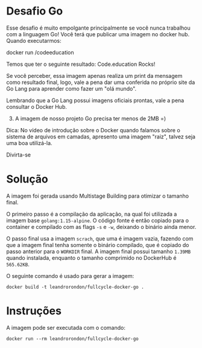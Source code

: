 # Desafio Go

Esse desafio é muito empolgante principalmente se você nunca trabalhou com a linguagem Go!
Você terá que publicar uma imagem no docker hub. Quando executarmos:

docker run <seu-user>/codeeducation

Temos que ter o seguinte resultado: Code.education Rocks!

Se você perceber, essa imagem apenas realiza um print da mensagem como resultado final, logo, vale a pena dar uma conferida no próprio site da Go Lang para aprender como fazer um "olá mundo".

Lembrando que a Go Lang possui imagens oficiais prontas, vale a pena consultar o Docker Hub.

3) A imagem de nosso projeto Go precisa ter menos de 2MB =)

Dica: No vídeo de introdução sobre o Docker quando falamos sobre o sistema de arquivos em camadas, apresento uma imagem "raiz", talvez seja uma boa utilizá-la.

Divirta-se

# Solução

A imagem foi gerada usando Multistage Building para otimizar o tamanho final.

O primeiro passo é a compilação da aplicação, na qual foi utilizada a imagem base `golang:1.15-alpine`. O código fonte é então copiado para o container e compilado com as flags `-s` e `-w`, deixando o binário ainda menor.

O passo final usa a imagem `scrach`, que uma é imagem vazia, fazendo com que a imagem final tenha somente o binário compilado, que é copiado do passo anterior para o `WORKDIR` final.
A imagem final possui tamanho `1.39MB` quando instalada, enquanto o tamanho comprimido no DockerHub é `565.62KB`.

O seguinte comando é usado para gerar a imagem:

```
docker build -t leandrorondon/fullcycle-docker-go .
```

# Instruções

A imagem pode ser executada com o comando:

```
docker run --rm leandrorondon/fullcycle-docker-go
```
